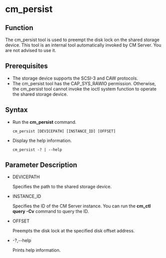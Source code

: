 # cm\_persist<a name="EN-US_TOPIC_0000001322542352"></a>

## Function<a name="section125419154813"></a>

The cm\_persist tool is used to preempt the disk lock on the shared storage device. This tool is an internal tool automatically invoked by CM Server. You are not advised to use it.

## Prerequisites<a name="section14602518109"></a>

-   The storage device supports the SCSI-3 and CAW protocols.
-   The cm\_persist tool has the CAP\_SYS\_RAWIO permission. Otherwise, the cm\_persist tool cannot invoke the ioctl system function to operate the shared storage device.

## Syntax<a name="section554725769"></a>

-   Run the **cm\_persist** command.

    ```
    cm_persist [DEVICEPATH] [INSTANCE_ID] [OFFSET]
    ```

-   Display the help information.

    ```
    cm_persist -? | --help
    ```


## Parameter Description<a name="section187851955142614"></a>

-   DEVICEPATH

    Specifies the path to the shared storage device.

-   INSTANCE\_ID

    Specifies the ID of the CM Server instance. You can run the **cm\_ctl query -Cv** command to query the ID.

-   OFFSET

    Preempts the disk lock at the specified disk offset address.

-   -?,--help

    Prints help information.
